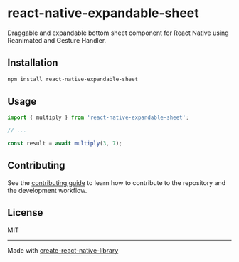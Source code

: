 # react-native-expandable-sheet

Draggable and expandable bottom sheet component for React Native using Reanimated and Gesture Handler.

## Installation

```sh
npm install react-native-expandable-sheet
```

## Usage


```js
import { multiply } from 'react-native-expandable-sheet';

// ...

const result = await multiply(3, 7);
```


## Contributing

See the [contributing guide](CONTRIBUTING.md) to learn how to contribute to the repository and the development workflow.

## License

MIT

---

Made with [create-react-native-library](https://github.com/callstack/react-native-builder-bob)
